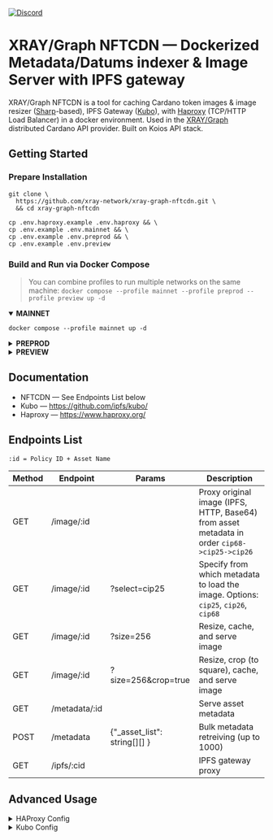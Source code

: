 <a href="https://discord.gg/WhZmm46APN"><img alt="Discord" src="https://img.shields.io/discord/852538978946383893?style=for-the-badge&logo=discord&label=Discord&labelColor=%231940ED&color=%233FCB9B"></a>

# XRAY/Graph NFTCDN — Dockerized Metadata/Datums indexer & Image Server with IPFS gateway

XRAY/Graph NFTCDN is a tool for caching Cardano token images & image resizer ([Sharp](https://sharp.pixelplumbing.com/)-based), IPFS Gateway ([Kubo](https://github.com/ipfs/kubo/)), with [Haproxy](https://www.haproxy.org/) (TCP/HTTP Load Balancer) in a docker environment. Used in the [XRAY/Graph](https://xray.app/) distributed Cardano API provider. Built on Koios API stack.

## Getting Started
### Prepare Installation

``` console
git clone \
  https://github.com/xray-network/xray-graph-nftcdn.git \
  && cd xray-graph-nftcdn
```
``` console
cp .env.haproxy.example .env.haproxy && \
cp .env.example .env.mainnet && \
cp .env.example .env.preprod && \
cp .env.example .env.preview
```
  
### Build and Run via Docker Compose

> You can combine profiles to run multiple networks on the same machine: `docker compose --profile mainnet --profile preprod --profile preview up -d`
  
<details open>
  <summary><b>MAINNET</b></summary>

``` console
docker compose --profile mainnet up -d
```

</details>
  
<details>
  <summary><b>PREPROD</b></summary>

``` console
docker compose --profile preprod up -d
```

</details>
  
<details>
  <summary><b>PREVIEW</b></summary>

``` console
docker compose --profile preview up -d
```

</details>

## Documentation

* NFTCDN — See Endpoints List below
* Kubo — https://github.com/ipfs/kubo/
* Haproxy — https://www.haproxy.org/

## Endpoints List

```
:id = Policy ID + Asset Name
```

| Method  | Endpoint | Params | Description |
| --- | --- | --- | --- |
| GET  | /image/:id | | Proxy original image (IPFS, HTTP, Base64) from asset metadata in order `cip68->cip25->cip26` |
| GET  | /image/:id | ?select=cip25 | Specify from which metadata to load the image. Options: `cip25`, `cip26`, `cip68` |
| GET  | /image/:id | ?size=256 | Resize, cache, and serve image |
| GET  | /image/:id | ?size=256&crop=true |  Resize, crop (to square), cache, and serve image  |
| GET  | /metadata/:id | |  Serve asset metadata  |
| POST  | /metadata | {"_asset_list": string[][] } |  Bulk metadata retreiving (up to 1000)  |
| GET | /ipfs/:cid |  | IPFS gateway proxy |

## Advanced Usage

<details>
  <summary>HAProxy Config</summary>
  
* Config file: [config/haproxy/haproxy.cfg](config/haproxy/haproxy.cfg)
* Docs: [https://www.haproxy.com/documentation/haproxy-configuration-manual/latest/](https://www.haproxy.com/documentation/haproxy-configuration-manual/latest/)

</details>

<details>
  <summary>Kubo Config</summary>
  
* Config file: [config/kubo/0001-init-config.sh](config/kubo/0001-init-config.sh)
* Docs: [https://docs.ipfs.tech/reference/kubo/cli/#ipfs-config](https://docs.ipfs.tech/reference/kubo/cli/#ipfs-config)

</details>


